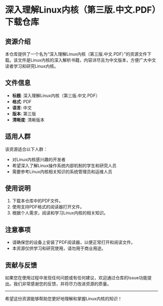 # 深入理解Linux内核（第三版.中文.PDF）下载仓库

## 资源介绍

本仓库提供了一个名为“深入理解Linux内核（第三版.中文.PDF）”的资源文件下载。该文件是Linux内核的深入解析书籍，内容详尽且为中文版本，方便广大中文读者学习和研究Linux内核。

## 文件信息

- **标题**: 深入理解Linux内核（第三版.中文.PDF）
- **格式**: PDF
- **语言**: 中文
- **版本**: 第三版
- **清晰度**: 清晰版本

## 适用人群

该资源适合以下人群：
- 对Linux内核感兴趣的开发者
- 希望深入了解Linux操作系统内部机制的学生和研究人员
- 需要参考Linux内核相关知识的系统管理员和运维人员

## 使用说明

1. 下载本仓库中的PDF文件。
2. 使用支持PDF格式的阅读器打开文件。
3. 根据个人需求，阅读和学习Linux内核的相关知识。

## 注意事项

- 请确保您的设备上安装了PDF阅读器，以便正常打开和阅读文件。
- 本资源仅供学习和研究使用，请勿用于商业用途。

## 贡献与反馈

如果您在使用过程中发现任何问题或有任何建议，欢迎通过仓库的Issue功能提出。我们非常感谢您的反馈，并将尽力改进资源的质量。

---

希望这份资源能够帮助您更好地理解和掌握Linux内核的知识！
